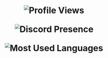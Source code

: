 <h1 align="center">

<p align="center"> <img src="https://komarev.com/ghpvc/?username=raybytes&color=blue&style=for-the-badge" alt="Profile Views" />

<p align="center"> <img src="https://lanyard.cnrad.dev/api/617398163438829570" alt="Discord Presence" />
<p align="center"> <img src="https://github-readme-stats-git-master-airopis-projects.vercel.app/api/top-langs/?username=RayBytes&theme=highcontrast&count_private=true&show_icons=true&locale=en&role=OWNER" alt="Most Used Languages" />
